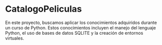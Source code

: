# CatalogoPeliculas
En este proyecto, buscamos aplicar los conocimientos adquiridos durante un curso de Python. Estos conocimientos incluyen el manejo del lenguaje Python, el uso de bases de datos SQLITE y la creación de entornos virtuales.
